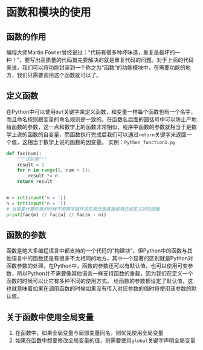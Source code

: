 # 函数和模块的使用

## 函数的作用

编程大师Martin Fowler曾经说过：“代码有很多种坏味道，重复是最坏的一种！”，要写出高质量的代码首先要解决的就是重复代码的问题。对于上面的代码来说，我们可以将功能封装到一个称之为“函数”的功能模块中，在需要功能的地方，我们只需要调用这个函数就可以了。

## 定义函数

在Python中可以使用`def`关键字来定义函数，和变量一样每个函数也有一个名字，而且命名规则跟变量的命名规则是一致的。在函数名后面的圆括号中可以防止产地给函数的参数，这一点和数学上的函数非常相似，程序中函数的参数就相当于是数学上说的函数的自变量，而函数执行完成后我们可以通过`return`关键字来返回一个值，这相当于数学上说的函数的因变量。
实例：`Python_function1.py`

```python
def fac(num):
    """求阶乘"""
    result = 1
    for n in range(1, num + 1):
        result *= n
    return result


m = int(input('m = '))
n = int(input('n = '))
# 当需要计算阶乘的时候不用再写循环求阶乘而是直接调用已经定义好的函数
print(fac(m) // fac(n) // fac(m - n))
```

## 函数的参数

函数是绝大多编程语言中都支持的一个代码的“构建块”，但Python中的函数与其他语言中的函数还是有很多不太相同的地方，其中一个显著的区别就是Python对函数参数的处理，在Python中，函数的参数还可以有默认值，也可以使用可变参数，所以Python并不需要像其他语言一样支持函数的重载，因为我们在定义一个函数的时候可以让它有多种不同的使用方式。
给函数的参数都设定了默认值，这也就意味着如果在调用函数的时候如果没有传入对应参数的值时将使用该参数的默认值。

## 关于函数中使用全局变量

1. 在函数中，如果全局变量与局部变量同名，则优先使用全局变量
2. 如果在函数中想要修改全局变量的值，则需要使用`global`关键字声明全局变量
